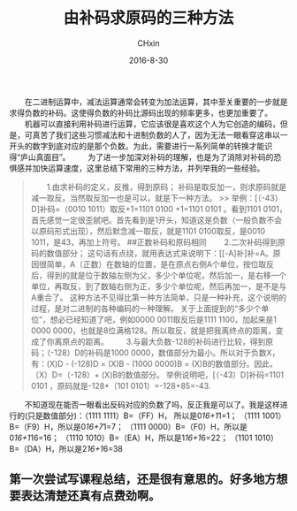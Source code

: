 ﻿---
layout: post
title: 由补码求原码的三种方法
author: CHxin
date: 2016-8-30
categories: blog
tags: [Basic,Artifice]
description: 二进制中，负数的补码，很难一眼看穿是几。这里列举三种方法求得原码：定义、二次补码、-128运算。
---

&emsp;&emsp;在二进制运算中，减法运算通常会转变为加法运算，其中至关重要的一步就是求得负数的补码。这使得负数的补码比源码出现的频率更多，也更加重要了。
&emsp;&emsp;机器可以直接利用补码进行运算，它应该很是喜欢这个人为它创造的编码，但是，可真苦了我们这些习惯减法和十进制负数的人了，因为无法一眼看穿这串以一开头的数字到底对应的是那个负数。为此，需要进行一系列简单的转换才能识得“庐山真面目”。
&emsp;&emsp;为了进一步加深对补码的理解，也是为了消除对补码的恐惧感并加快运算速度，这里总结下常用的三种方法，并列举我的一些经验。
> &emsp;&emsp;1.由求补码的定义，反推，得到原码；  补码是取反加一，则求原码就是减一取反。当然取反加一也是可以，就是下一种方法。  >> 举例：[（-43）D]补码=（0010 1011）取反+1=1101 0100 +1=1101 0101 。看到1101 0101，首先感觉一定很歪腻吧。首先看到是1开头，知道这是负数（一般负数不会以原码形式出现），然后默念减一取反，就是1101 0100取反，是0010 1011，是43，再加上符号。  ##正数补码和原码相同
> &emsp;&emsp;2.二次补码得到原码的数值部分；  这句话有点绕，就用表达式来说明下：[[-A]补]补=A。原因很简单，A（正数）在数轴的位置，是在原点右侧A个单位，按位取反后，得到的就是位于数轴左侧为父，多少个单位呢，然后加一，是右移一个单位，再取反，到了数轴右侧为正，多少个单位呢，然后再加一，是不是与A重合了。  这种方法不见得比第一种方法简单，只是一种补充，这个说明的过程，是对二进制的各种编码的一种理解。  关于上面提到的“多少个单位”，想必已经知道了吧，例如0000 0011取反后是1111 1100，加起来是1 0000 0000，也就是8位满格128。所以取反，就是把我离终点的距离，变成了你离原点的距离。
> &emsp;&emsp;3.与最大负数-128的补码进行比较，得到原码；（-128）D的补码是1000 0000，数值部分为最小。所以对于负数X，有：(X)D - (-128)D = (X)B - (1000 0000)B = (X)B的数值部分。因此，（X）D=（-128）+ (X)B的数值部分。  举例说明吧，[（-43）D]补码=1101 0101 ，原码就是-128+（101 0101）=-128+85=-43.

&emsp;&emsp;不知道现在能否一眼看出反码对应的负数了吗，反正我是可以了。我是这样进行的(只是数值部分)：（1111 1111）B=（FF）H，  所以是0*16+1*1=1；  （1111 1001）B=（F9）H，所以是0*16+7*1=7；  （1111 0000）B=（F0）H，所以是0*16+1*16=16；  （1110 1010）B=（EA）H，所以是1*16+1*6=22；  （1101 1010）B=（DA）H，所以是2*16+1*6=38

## 第一次尝试写课程总结，还是很有意思的。好多地方想要表达清楚还真有点费劲啊。